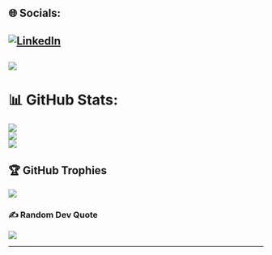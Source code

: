 
## 🌐 Socials:
[![LinkedIn](https://img.shields.io/badge/LinkedIn-%230077B5.svg?logo=linkedin&logoColor=white)](https://www.linkedin.com/in/javier-tabora-castejon/) 
---
[![](https://visitcount.itsvg.in/api?id=jtaboracastejon&icon=5&color=8)](https://visitcount.itsvg.in)
---
# 📊 GitHub Stats:
![](https://github-readme-stats.vercel.app/api?username=jtaboracastejon&theme=default&hide_border=false&include_all_commits=true&count_private=true)<br/>
![](https://github-readme-streak-stats.herokuapp.com/?user=jtaboracastejon&theme=default&hide_border=false)<br/>
![](https://github-readme-stats.vercel.app/api/top-langs/?username=jtaboracastejon&theme=default&hide_border=false&include_all_commits=true&count_private=true&layout=compact)

## 🏆 GitHub Trophies
![](https://github-profile-trophy.vercel.app/?username=jtaboracastejon&theme=radical&no-frame=false&no-bg=true&margin-w=4)

### ✍️ Random Dev Quote
![](https://quotes-github-readme.vercel.app/api?type=horizontal&theme=light)

---
